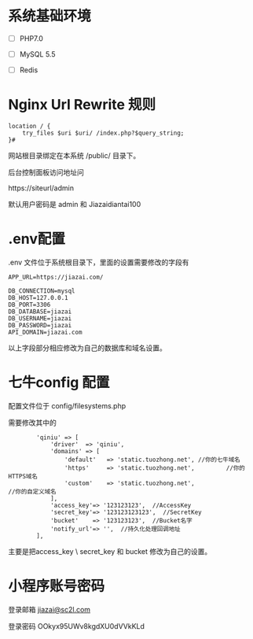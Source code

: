 # 系统基础环境



* [ ] PHP7.0
* [ ] MySQL 5.5
* [ ] Redis


# Nginx Url Rewrite 规则


```
location / {
    try_files $uri $uri/ /index.php?$query_string;
}#

```


网站根目录绑定在本系统 /public/ 目录下。

后台控制面板访问地址问

https://siteurl/admin

默认用户密码是 admin 和 Jiazaidiantai100

# .env配置

.env 文件位于系统根目录下，里面的设置需要修改的字段有

```
APP_URL=https://jiazai.com/

DB_CONNECTION=mysql
DB_HOST=127.0.0.1
DB_PORT=3306
DB_DATABASE=jiazai
DB_USERNAME=jiazai
DB_PASSWORD=jiazai
API_DOMAIN=jiazai.com
```

以上字段部分相应修改为自己的数据库和域名设置。


# 七牛config 配置
配置文件位于 config/filesystems.php

需要修改其中的

```
        'qiniu' => [
            'driver'  => 'qiniu',
            'domains' => [
                'default'   => 'static.tuozhong.net', //你的七牛域名
                'https'     => 'static.tuozhong.net',         //你的HTTPS域名
                'custom'    => 'static.tuozhong.net',                //你的自定义域名
            ],
            'access_key'=> '123123123',  //AccessKey
            'secret_key'=> '123123123123',  //SecretKey
            'bucket'    => '123123123',  //Bucket名字
            'notify_url'=> '',  //持久化处理回调地址
        ],

```

主要是把access_key  \ secret_key 和 bucket 修改为自己的设置。



# 小程序账号密码


登录邮箱   jiazai@sc2l.com

登录密码   OOkyx95UWv8kgdXU0dVVkKLd

